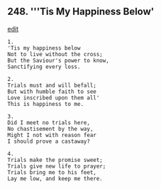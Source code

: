
## 248.  '''Tis My Happiness Below'
[edit](https://docs.google.com/document/d/1yNri-vG6JW1M6OhekM7jYMCRdDVsOGFv/edit?mode=html)




    1.
    'Tis my happiness below 
    Not to live without the cross; 
    But the Saviour's power to know, 
    Sanctifying every loss. 

    2.
    Trials must and will befall; 
    But with humble faith to see 
    Love inscribed upon them all' 
    This is happiness to me. 

    3.
    Did I meet no trials here, 
    No chastisement by the way, 
    Might I not with reason fear 
    I should prove a castaway? 

    4.
    Trials make the promise sweet; 
    Trials give new life to prayer; 
    Trials bring me to his feet, 
    Lay me low, and keep me there.
